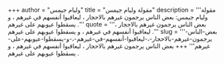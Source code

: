 +++
author = "وليام جيمس"
title = "مقولة وليام جيمس"
description = '''مقولة وليام جيمس: بعض الناس يرجمون غيرهم بالاحجار ، ليعاقبوا أنفسهم في غيرهم ، و يسقطوا عيوبهم على غيرهم .'''
quote = '''بعض الناس يرجمون غيرهم بالاحجار ، ليعاقبوا أنفسهم في غيرهم ، و يسقطوا عيوبهم على غيرهم .'''
slug = '''بعض-الناس-يرجمون-غيرهم-بالاحجار-،-ليعاقبوا-أنفسهم-في-غيرهم-،-و-يسقطوا-عيوبهم-على-غيرهم'''
+++
بعض الناس يرجمون غيرهم بالاحجار ، ليعاقبوا أنفسهم في غيرهم ، و يسقطوا عيوبهم على غيرهم .
